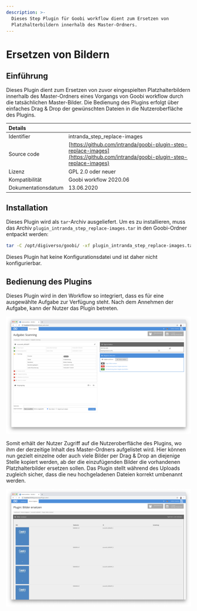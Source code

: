```yaml
---
description: >-
  Dieses Step Plugin für Goobi workflow dient zum Ersetzen von
  Platzhalterbildern innerhalb des Master-Ordners.
---
```


# Ersetzen von Bildern

## Einführung

Dieses Plugin dient zum Ersetzen von zuvor eingespielten Platzhalterbildern innerhalb des Master-Ordners eines Vorgangs von Goobi workflow durch die tatsächlichen Master-Bilder. Die Bedienung des Plugins erfolgt über einfaches Drag & Drop der gewünschten Dateien in die Nutzeroberfläche des Plugins.

| Details |  |
| :--- | :--- |
| Identifier | intranda\_step\_replace-images |
| Source code | [https://github.com/intranda/goobi-plugin-step-replace-images](https://github.com/intranda/goobi-plugin-step-replace-images) |
| Lizenz | GPL 2.0 oder neuer |
| Kompatibilität | Goobi workflow 2020.06 |
| Dokumentationsdatum | 13.06.2020 |

## Installation

Dieses Plugin wird als `tar`-Archiv ausgeliefert. Um es zu installieren, muss das Archiv `plugin_intranda_step_replace-images.tar` in den Goobi-Ordner entpackt werden:

```bash
tar -C /opt/digiverso/goobi/ -xf plugin_intranda_step_replace-images.tar --exclude="pom.xml"
```

Dieses Plugin hat keine Konfigurationsdatei und ist daher nicht konfigurierbar.

## Bedienung des Plugins

Dieses Plugin wird in den Workflow so integriert, dass es für eine ausgewählte Aufgabe zur Verfügung steht. Nach dem Annehmen der Aufgabe, kann der Nutzer das Plugin betreten.

![Integration des Plugins in eine Aufgabe](../.gitbook/assets/intranda_step_replace-images-1_de.png)

Somit erhält der Nutzer Zugriff auf die Nutzeroberfläche des Plugins, wo ihm der derzeitige Inhalt des Master-Ordners aufgelistet wird. Hier können nun gezielt einzelne oder auch viele Bilder per Drag & Drop an diejenige Stelle kopiert werden, ab der die einzufügenden Bilder die vorhandenen Platzhalterbilder ersetzen sollen. Das Plugin stellt während des Uploads zugleich sicher, dass die neu hochgeladenen Dateien korrekt umbenannt werden.

![Nutzeroberfl&#xE4;che zum Ersetzen der vorhandenen Platzhalterbilder](../.gitbook/assets/intranda_step_replace-images-2_de.png)

